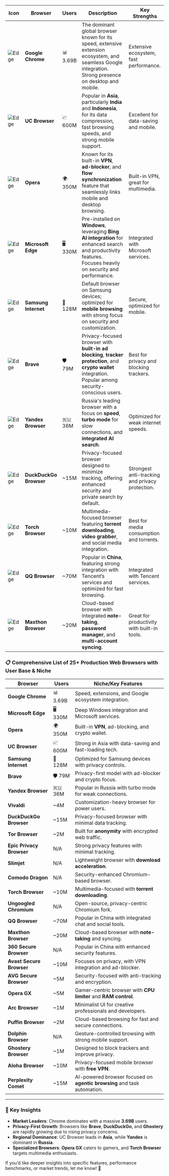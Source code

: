 | Icon                  | Browser               | Users       | Description                                                                                      | Key Strengths                          |
|-----------------------|-----------------------|-------------|--------------------------------------------------------------------------------------------------|----------------------------------------|
| ![Edge](https://riskevolutioninflationservice.azurewebsites.net/Icon/Generic/Get?Category=browsericons&SubCategory=Raw&Size=96x96&Name=edge) | **Google Chrome**      | 📊 3.69B    | The dominant global browser known for its speed, extensive extension ecosystem, and seamless Google integration. Strong presence on desktop and mobile. | Extensive ecosystem, fast performance. |
| ![Edge](https://riskevolutioninflationservice.azurewebsites.net/Icon/Generic/Get?Category=browsericons&SubCategory=Raw&Size=96x96&Name=edge) | **UC Browser**         | 📈 600M     | Popular in **Asia**, particularly **India** and **Indonesia**, for its data compression, fast browsing speeds, and strong mobile support. | Excellent for data-saving and mobile.  |
| ![Edge](https://riskevolutioninflationservice.azurewebsites.net/Icon/Generic/Get?Category=browsericons&SubCategory=Raw&Size=96x96&Name=edge) | **Opera**              | 🌍 350M     | Known for its built-in **VPN**, **ad-blocker**, and **flow synchronization** feature that seamlessly links mobile and desktop browsing. | Built-in VPN, great for multimedia.    |
| ![Edge](https://riskevolutioninflationservice.azurewebsites.net/Icon/Generic/Get?Category=browsericons&SubCategory=Raw&Size=96x96&Name=edge) | **Microsoft Edge**     | 🖥 330M     | Pre-installed on **Windows**, leveraging **Bing AI integration** for enhanced search and productivity features. Focuses heavily on security and performance. | Integrated with Microsoft services.    |
| ![Edge](https://riskevolutioninflationservice.azurewebsites.net/Icon/Generic/Get?Category=browsericons&SubCategory=Raw&Size=96x96&Name=edge) | **Samsung Internet**   | 📱 128M     | Default browser on Samsung devices; optimized for **mobile browsing** with strong focus on security and customization. | Secure, optimized for mobile.           |
| ![Edge](https://riskevolutioninflationservice.azurewebsites.net/Icon/Generic/Get?Category=browsericons&SubCategory=Raw&Size=96x96&Name=edge) | **Brave**              | 🛡 79M      | Privacy-focused browser with **built-in ad blocking**, **tracker protection**, and **crypto wallet** integration. Popular among security-conscious users. | Best for privacy and blocking trackers. |
| ![Edge](https://riskevolutioninflationservice.azurewebsites.net/Icon/Generic/Get?Category=browsericons&SubCategory=Raw&Size=96x96&Name=edge) | **Yandex Browser**     | 🇷🇺 36M      | Russia's leading browser with a focus on **speed**, **turbo mode** for slow connections, and **integrated AI search**. | Optimized for weak internet speeds.     |
| ![Edge](https://riskevolutioninflationservice.azurewebsites.net/Icon/Generic/Get?Category=browsericons&SubCategory=Raw&Size=96x96&Name=edge) | **DuckDuckGo Browser** | ~15M        | Privacy-focused browser designed to minimize tracking, offering enhanced security and private search by default. | Strongest anti-tracking and privacy protection. |
| ![Edge](https://riskevolutioninflationservice.azurewebsites.net/Icon/Generic/Get?Category=browsericons&SubCategory=Raw&Size=96x96&Name=edge) | **Torch Browser**      | ~10M        | Multimedia-focused browser featuring **torrent downloading**, **video grabber**, and social media integration. | Best for media consumption and torrents. |
| ![Edge](https://riskevolutioninflationservice.azurewebsites.net/Icon/Generic/Get?Category=browsericons&SubCategory=Raw&Size=96x96&Name=edge) | **QQ Browser**         | ~70M        | Popular in **China**, featuring strong integration with Tencent’s services and optimized for fast browsing. | Integrated with Tencent services.       |
| ![Edge](https://riskevolutioninflationservice.azurewebsites.net/Icon/Generic/Get?Category=browsericons&SubCategory=Raw&Size=96x96&Name=edge) | **Maxthon Browser**    | ~20M        | Cloud-based browser with integrated **note-taking**, **password manager**, and **multi-account syncing**. | Great for productivity with built-in tools. |


### 📋 **Comprehensive List of 25+ Production Web Browsers with User Base & Niche**
| Browser               | Users       | Niche/Key Features |
|-----------------------|-------------|---------------------|
| **Google Chrome**      | 📊 3.69B    | Speed, extensions, and Google ecosystem integration. |
| **Microsoft Edge**     | 🖥 330M     | Deep Windows integration and Microsoft services. |
| **Opera**              | 🌍 350M     | Built-in **VPN**, ad-blocking, and crypto wallet. |
| **UC Browser**         | 📈 600M     | Strong in Asia with data-saving and fast-loading tech. |
| **Samsung Internet**   | 📱 128M     | Optimized for Samsung devices with privacy controls. |
| **Brave**              | 🛡 79M      | Privacy-first model with ad-blocker and crypto focus. |
| **Yandex Browser**     | 🇷🇺 36M      | Popular in Russia with turbo mode for weak connections. |
| **Vivaldi**            | ~4M         | Customization-heavy browser for power users. |
| **DuckDuckGo Browser** | ~15M        | Privacy-focused browser with minimal data tracking. |
| **Tor Browser**        | ~2M         | Built for **anonymity** with encrypted web traffic. |
| **Epic Privacy Browser**| N/A        | Strong privacy features with minimal tracking. |
| **Slimjet**            | N/A         | Lightweight browser with **download acceleration**. |
| **Comodo Dragon**      | N/A         | Security-enhanced Chromium-based browser. |
| **Torch Browser**      | ~10M        | Multimedia-focused with **torrent downloading**. |
| **Ungoogled Chromium** | N/A         | Open-source, privacy-centric Chromium fork. |
| **QQ Browser**         | ~70M        | Popular in China with integrated chat and social tools. |
| **Maxthon Browser**    | ~20M        | Cloud-based browser with **note-taking** and syncing. |
| **360 Secure Browser** | N/A         | Popular in China with enhanced security features. |
| **Avast Secure Browser** | ~10M      | Focuses on privacy, with VPN integration and ad-blocker. |
| **AVG Secure Browser** | ~5M         | Security-focused with anti-tracking and encryption. |
| **Opera GX**           | ~5M         | Gamer-centric browser with **CPU limiter** and **RAM control**. |
| **Arc Browser**        | ~1M         | Minimalist UI for creative professionals and developers. |
| **Puffin Browser**     | ~2M         | Cloud-based browsing for fast and secure connections. |
| **Dolphin Browser**    | N/A         | Gesture-controlled browsing with strong mobile support. |
| **Ghostery Browser**   | ~1M         | Designed to block trackers and improve privacy. |
| **Aloha Browser**      | ~10M        | Privacy-focused mobile browser with **free VPN**. |
| **Perplexity Comet**   | ~15M        | AI-powered browser focused on **agentic browsing** and task automation. |

---

### 🔮 **Key Insights**
- **Market Leaders**: Chrome dominates with a massive **3.69B** users.
- **Privacy-First Growth**: Browsers like **Brave**, **DuckDuckGo**, and **Ghostery** are rapidly growing due to rising privacy concerns.
- **Regional Dominance**: UC Browser leads in **Asia**, while **Yandex** is dominant in **Russia**.
- **Specialized Browsers**: **Opera GX** caters to gamers, and **Torch Browser** targets multimedia enthusiasts.

If you’d like deeper insights into specific features, performance benchmarks, or market trends, let me know! 🚀
